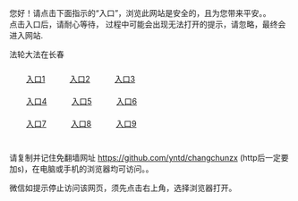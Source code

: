 您好！请点击下面指示的“入口”，浏览此网站是安全的，且为您带来平安。。 <br/>
点击入口后，请耐心等待， 过程中可能会出现无法打开的提示，请忽略，最终会进入网站. </br>

法轮大法在长春<br/>
<div style="padding:10px"><a style="margin:20px" target="_blank" href="https://dznnly7bygpfx.cloudfront.net/2Qpsp?mtdrekg" id="ccLink1" rel="nofollow">入口1</a> <a target="_blank" style="margin:20px" href="https://d3ptbmp0qep3u1.cloudfront.net/2Qpsp?duxgz" id="ccLink2" rel="nofollow">入口2</a> <a style="margin:20px" target="_blank" href="https://dtubg1kgwwn5.cloudfront.net/2Qpsp?vomfzev" id="ccLink3" rel="nofollow">入口3</a></div>

<div style="padding:10px" ><a style="margin:20px" target="_blank" href="https://dznnly7bygpfx.cloudfront.net/2Qpsp?mtdrekg" id="ccLink4" rel="nofollow">入口4</a> <a style="margin:20px" href="https://d3ptbmp0qep3u1.cloudfront.net/2Qpsp?duxgz" target="_blank" id="ccLink5" rel="nofollow">入口5</a> <a style="margin:20px" href="https://dtubg1kgwwn5.cloudfront.net/2Qpsp?vomfzev" target="_blank" id="ccLink6" rel="nofollow">入口6</a></div>

<div style="padding:10px"><a style="margin:20px" target="_blank" href="https://dznnly7bygpfx.cloudfront.net/2Qpsp?mtdrekg" id="ccLink7" rel="nofollow">入口7</a> <a style="margin:20px" href="https://d3ptbmp0qep3u1.cloudfront.net/2Qpsp?duxgz" target="_blank" id="ccLink8" rel="nofollow">入口8</a> <a style="margin:20px" target="_blank" href="https://dtubg1kgwwn5.cloudfront.net/2Qpsp?vomfzev" id="ccLink9" rel="nofollow">入口9</a></div>

<br/>



请复制并记住免翻墙网址 https://github.com/yntd/changchunzx (http后一定要加s)，在电脑或手机的浏览器均可访问。。<br/>

微信如提示停止访问该网页，须先点击右上角，选择浏览器打开。
